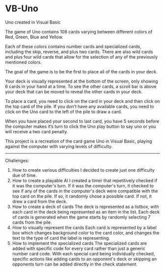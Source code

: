 # VB-Uno
Uno created in Visual Basic

The game of Uno contains 108 cards varying between different colors of Red, Green, Blue and Yellow.

Each of these colors contains number cards and specialized cards, including the skip, reverse, and plus two cards. There are also wild cards and plus four wild cards that allow for the selection of any of the previously mentioned colors. 

The goal of the game is to be the first to place all of the cards in your deck. 

Your deck is visually represented at the bottom of the screen, only showing 6 cards in your hand at a time. To see the other cards, a scroll bar is above your deck that can be moved to reveal the other cards in your deck.

To place a card, you need to click on the card in your deck and then click on the top card of the pile. If you don’t have any available cards, you need to click on the Uno card to the left of the pile to draw a card. 

When you have placed your second to last card, you have 5 seconds before the computer makes it’s turn to click the Uno play button to say uno or you will receive a two card penalty.


This project is a recreation of the card game Uno in Visual Basic, playing against the computer with varying levels of difficulty.
______________________________________________________________________________________________________________________

Challenges:
1. How to create various difficulties
I decided to create just one difficulty due of time.
2. How to create a playable AI
I created a timer that repetitively checked if it was the computer's turn. If it was the computer's turn, it checked to see if any of the cards in the computer's deck were compatible with the top card on the pile. If so, it randomly chose a possible card. If not, it drew a card from the deck.
3. How to create a deck of cards
The deck is represented as a listbox, with each card in the deck being represented as an item in the list. Each deck of cards is generated when the game starts by randomly selecting 7 cards from the pile.
4. How to visually represent the cards
Each card is represented by a label box which changes background color to the card color, and changes the text to the type of card the label is representing.
5. How to implement the specialized cards
The specialized cards are added with specific code for every card rather than just a generic number card code. With each special card being individually checked, specific actions like adding cards to an opponent's deck or skipping an opponents turn can be added directly in the check statement.
